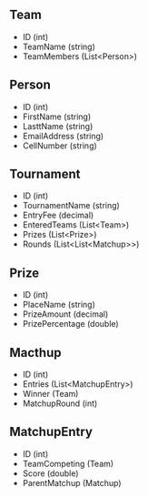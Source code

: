 ## Team
* ID (int)
* TeamName (string)
* TeamMembers (List\<Person>)

## Person
* ID (int)
* FirstName (string)
* LasttName (string)
* EmailAddress (string)
* CellNumber (string)

## Tournament
* ID (int)
* TournamentName (string)
* EntryFee (decimal)
* EnteredTeams (List\<Team>)
* Prizes (List\<Prize>)
* Rounds (List\<List\<Matchup>>)

## Prize
* ID (int)
* PlaceName (string)
* PrizeAmount (decimal)
* PrizePercentage (double)

## Macthup
* ID (int)
* Entries (List\<MatchupEntry>)
* Winner (Team)
* MatchupRound (int)

## MatchupEntry
* ID (int)
* TeamCompeting (Team)
* Score (double)
* ParentMatchup (Matchup)
